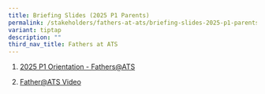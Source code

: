 ```yaml
---
title: Briefing Slides (2025 P1 Parents)
permalink: /stakeholders/fathers-at-ats/briefing-slides-2025-p1-parents/
variant: tiptap
description: ""
third_nav_title: Fathers at ATS
---
```

<ol data-tight="true" class="tight">
<li>
<p><a href="/files/Fathers_ATS.pdf" rel="noopener nofollow" target="_blank">2025 P1 Orientation - Fathers@ATS</a>
</p>
</li>
<li>
<p><a href="https://drive.google.com/file/d/1qmJKobuxCXdOP4KGUrZZ8z5ucibzR66z/view" rel="noopener nofollow" target="_blank">Father@ATS Video</a>
</p>
</li>
</ol>
<p></p>